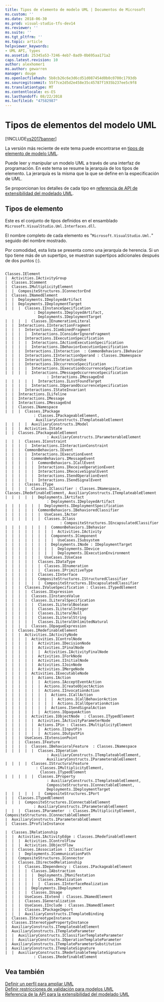 ```yaml
---
title: Tipos de elemento de modelo UML | Documentos de Microsoft
ms.custom: ''
ms.date: 2018-06-30
ms.prod: visual-studio-tfs-dev14
ms.reviewer: ''
ms.suite: ''
ms.tgt_pltfrm: ''
ms.topic: article
helpviewer_keywords:
- UML API, types
ms.assetid: 25345a53-7246-4eb7-8ad9-0b695aa171a2
caps.latest.revision: 10
author: alexhomer1
ms.author: gewarren
manager: douge
ms.openlocfilehash: 5b8cb26c6e3d6cd51d087454d0b0c0700c1793db
ms.sourcegitcommit: 55f7ce2d5d2e458e35c45787f1935b237ee5c9f8
ms.translationtype: MT
ms.contentlocale: es-ES
ms.lasthandoff: 08/22/2018
ms.locfileid: "47582987"
---
```

# <a name="uml-model-element-types"></a>Tipos de elementos del modelo UML
[!INCLUDE[vs2017banner](../includes/vs2017banner.md)]

La versión más reciente de este tema puede encontrarse en [tipos de elemento de modelo UML](https://docs.microsoft.com/visualstudio/modeling/uml-model-element-types).  
  
Puede leer y manipular un modelo UML a través de una interfaz de programación. En este tema se resume la jerarquía de los tipos de elemento. La jerarquía es la misma que la que se define en la especificación de UML.  
  
 Se proporcionan los detalles de cada tipo en [referencia de API de extensibilidad del modelado UML](../modeling/api-reference-for-uml-modeling-extensibility.md).  
  
## <a name="element-types"></a>Tipos de elemento  
 Este es el conjunto de tipos definidos en el ensamblado `Microsoft.VisualStudio.Uml.Interfaces.dll`.  
  
 El nombre completo de cada elemento es "`Microsoft.VisualStudio.Uml.`" seguido del nombre mostrado.  
  
 Por comodidad, esta lista se presenta como una jerarquía de herencia. Si un tipo tiene más de un supertipo, se muestran supertipos adicionales después de dos puntos (:).  
  
```  
  
Classes.IElement  
|  Activities.IActivityGroup  
|  Classes.IComment  
|  Classes.IMultiplicityElement  
|  |  CompositeStructures.IConnectorEnd  
|  Classes.INamedElement  
|  |  Deployments.IDeployedArtifact  
|  |  Deployments.IDeploymentTarget  
|  |  |  Classes.IInstanceSpecification  
             : Deployments.IDeployedArtifact,  
               Deployments.IDeploymentTarget  
|  |  |  |  Classes.IEnumerationLiteral  
|  |  Interactions.IInteractionFragment  
|  |  |  Interactions.ICombinedFragment  
|  |  |  |  Interactions.IConsiderIgnoreFragment  
|  |  |  Interactions.IExecutionSpecification  
|  |  |  |  Interactions.IActionExecutionSpecification  
|  |  |  |  Interactions.IBehaviorExecutionSpecification  
|  |  |  Interactions.IInteraction  : CommonBehaviors.IBehavior  
|  |  |  Interactions.IInteractionOperand : Classes.INamespace  
|  |  |  Interactions.IInteractionUse  
|  |  |  Interactions.IOccurrenceSpecification  
|  |  |  |  Interactions.IExecutionOccurrenceSpecification  
|  |  |  |  Interactions.IMessageOccurrenceSpecification  
                   : Interactions.IMessageEnd  
|  |  |  |  |  Interactions.ILostFoundTarget  
|  |  |  |  Interactions.IOperandOccurrenceSpecification  
|  |  |  Interactions.IStateInvariant  
|  |  Interactions.ILifeline  
|  |  Interactions.IMessage  
|  |  Interactions.IMessageEnd  
|  |  Classes.INamespace  
|  |  |  Classes.IPackage  
             : Classes.IPackageableElement,  
              AuxiliaryConstructs.ITemplateableElement  
|  |  |  |  AuxiliaryConstructs.IModel  
|  |  |  Activities.IState  
|  |  Classes.IPackageableElement        
                   : AuxiliaryConstructs.IParameterableElement  
|  |  |  Classes.IConstraint  
|  |  |  |  Interactions.IInteractionConstraint  
|  |  |  CommonBehaviors.IEvent  
|  |  |  |  Interactions.IExecutionEvent  
|  |  |  |  CommonBehaviors.IMessageEvent  
|  |  |  |  |  CommonBehaviors.ICallEvent  
|  |  |  |  |  Interactions.IReceiveOperationEvent  
|  |  |  |  |  Interactions.IReceiveSignalEvent  
|  |  |  |  |  Interactions.ISendOperationEvent  
|  |  |  |  |  Interactions.ISendSignalEvent  
|  |  |  Classes.IType  
|  |  |  |  Classes.IClassifier : Classes.INamespace, Classes.IRedefinableElement, AuxiliaryConstructs.ITemplateableElement  
|  |  |  |  |  Deployments.IArtifact  
                   : Deployments.IDeployedArtifact  
|  |  |  |  |  |  Deployments.IDeploymentSpecification  
|  |  |  |  |  CommonBehaviors.IBehavioredClassifier  
|  |  |  |  |  |  UseCases.IActor  
|  |  |  |  |  |  Classes.IClass        
                         : CompositeStructures.IEncapsulatedClassifier  
|  |  |  |  |  |  |  CommonBehaviors.IBehavior  
|  |  |  |  |  |  |  |  Activities.IActivity  
|  |  |  |  |  |  |  Components.IComponent  
|  |  |  |  |  |  |  |  UseCases.ISubsystem  
|  |  |  |  |  |  |  Deployments.INode : IDeploymentTarget  
|  |  |  |  |  |  |  |  Deployments.IDevice  
|  |  |  |  |  |  |  |  Deployments.IExecutionEnvironment  
|  |  |  |  |  |  UseCases.IUseCase  
|  |  |  |  |  Classes.IDataType  
|  |  |  |  |  |  Classes.IEnumeration  
|  |  |  |  |  |  Classes.IPrimitiveType  
|  |  |  |  |  Classes.IInterface  
|  |  |  |  |  CompositeStructures.IStructuredClassifier  
|  |  |  |  |  |  CompositeStructures.IEncapsulatedClassifier  
|  |  |  Classes.IValueSpecification : Classes.ITypedElement  
|  |  |  |  Classes.IExpression  
|  |  |  |  Classes.IInstanceValue  
|  |  |  |  Classes.ILiteralSpecification  
|  |  |  |  |  Classes.ILiteralBoolean  
|  |  |  |  |  Classes.ILiteralInteger  
|  |  |  |  |  Classes.ILiteralNull  
|  |  |  |  |  Classes.ILiteralString  
|  |  |  |  |  Classes.ILiteralUnlimitedNatural  
|  |  |  |  Classes.IOpaqueExpression  
|  |  Classes.IRedefinableElement  
|  |  |  Activities.IActivityNode  
|  |  |  |  Activities.IControlNode  
|  |  |  |  |  Activities.IDecisionNode  
|  |  |  |  |  Activities.IFinalNode  
|  |  |  |  |  |  Activities.IActivityFinalNode  
|  |  |  |  |  Activities.IForkNode  
|  |  |  |  |  Activities.IInitialNode  
|  |  |  |  |  Activities.IJoinNode  
|  |  |  |  |  Activities.IMergeNode  
|  |  |  |  Activities.IExecutableNode  
|  |  |  |  |  Actions.IAction  
|  |  |  |  |  |  Actions.IAcceptEventAction  
|  |  |  |  |  |  Actions.ICreateObjectAction  
|  |  |  |  |  |  Actions.IInvocationAction  
|  |  |  |  |  |  |  Actions.ICallAction  
|  |  |  |  |  |  |  |  Actions.ICallBehaviorAction  
|  |  |  |  |  |  |  |  Actions.ICallOperationAction  
|  |  |  |  |  |  |  Actions.ISendSignalAction  
|  |  |  |  |  |  Actions.IOpaqueAction  
|  |  |  |  Activities.IObjectNode  : Classes.ITypedElement  
|  |  |  |  |  Activities.IActivityParameterNode  
|  |  |  |  |  Actions.IPin : Classes.IMultiplicityElement  
|  |  |  |  |  |  Actions.IInputPin  
|  |  |  |  |  |  Actions.IOutputPin  
|  |  |  UseCases.IExtensionPoint  
|  |  |  Classes.IFeature  
|  |  |  |  Classes.IBehavioralFeature  : Classes.INamespace  
|  |  |  |  |  Classes.IOperation  
                   : AuxiliaryConstructs.ITemplateableElement,  
                   AuxiliaryConstructs.IParameterableElement  
|  |  |  |  Classes.IStructuralFeature  
              : Classes.IMultiplicityElement,   
                Classes.ITypedElement  
|  |  |  |  |  Classes.IProperty  
                   : AuxiliaryConstructs.ITemplateableElement,   
                   CompositeStructures.IConnectableElement,   
                   Deployments.IDeploymentTarget  
|  |  |  |  |  |  CompositeStructures.IPort  
|  |  Classes.ITypedElement  
|  |  |  CompositeStructures.IConnectableElement  
             : AuxiliaryConstructs.IParameterableElement  
|  |  |  Classes.IParameter  : Classes.IMultiplicityElement, CompositeStructures.IConnectableElement  
|  AuxiliaryConstructs.IParameterableElement  
|  Classes.IProfileInstance  
  
|  Classes.IRelationship  
|  |  Activities.IActivityEdge : Classes.IRedefinableElement  
|  |  |  Activities.IControlFlow  
|  |  |  Activities.IObjectFlow  
|  |  Classes.IAssociation : IClassifier  
|  |  |  Deployments.ICommunicationPath  
|  |  CompositeStructures.IConnector  
|  |  Classes.IDirectedRelationship  
|  |  |  Classes.IDependency : Classes.IPackageableElement  
|  |  |  |  Classes.IAbstraction  
|  |  |  |  |  Deployments.IManifestation  
|  |  |  |  |  Classes.IRealization  
|  |  |  |  |  |  Classes.IInterfaceRealization  
|  |  |  |  Deployments.IDeployment  
|  |  |  |  Classes.IUsage  
|  |  |  UseCases.IExtend : Classes.INamedElement  
|  |  |  Classes.IGeneralization  
|  |  |  UseCases.IInclude : Classes.INamedElement  
|  |  |  Classes.IPackageImport  
|  |  |  AuxiliaryConstructs.ITemplateBinding  
|  Classes.IStereotypeInstance  
|  Classes.IStereotypePropertyInstance  
|  AuxiliaryConstructs.ITemplateableElement  
|  AuxiliaryConstructs.ITemplateParameter  
|  |  AuxiliaryConstructs.IClassifierTemplateParameter  
|  |  AuxiliaryConstructs.IOperationTemplateParameter  
|  AuxiliaryConstructs.ITemplateParameterSubstitution  
|  AuxiliaryConstructs.ITemplateSignature  
|  |  AuxiliaryConstructs.IRedefinableTemplateSignature   
             : Classes.IRedefinableElement  
```  
  
## <a name="see-also"></a>Vea también  
 [Definir un perfil para ampliar UML](../modeling/define-a-profile-to-extend-uml.md)   
 [Definir restricciones de validación para modelos UML](../modeling/define-validation-constraints-for-uml-models.md)   
 [Referencia de la API para la extensibilidad del modelado UML](../modeling/api-reference-for-uml-modeling-extensibility.md)



